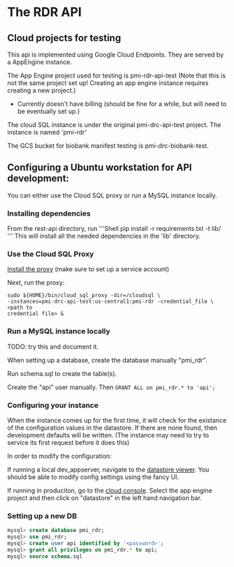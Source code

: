 # The RDR API

## Cloud projects for testing

This api is implemented using Google Cloud Endpoints. They are served by a
AppEngine instance.

The App Engine project used for testing is pmi-rdr-api-test (Note that this is
not the same project set up! Creating an app engine instance requires creating a
new project.)

-   Currently doesn't have billing (should be fine for a while, but will need to
    be eventually set up.)

The cloud SQL instance is under the original pmi-drc-api-test project. The
instance is named 'pmi-rdr'

The GCS bucket for biobank manifest testing is pmi-drc-biobank-test.

## Configuring a Ubuntu workstation for API development:

You can either use the Cloud SQL proxy or run a MySQL instance locally.

### Installing dependencies
From the rest-api directory, run
'''Shell
pip install -r requirements.txt -t lib/
'''
This will install all the needed dependencies in the 'lib' directory.

### Use the Cloud SQL Proxy

[Install the proxy](https://cloud.google.com/sql/docs/external#proxy) (make sure
to set up a service account)

Next, run the proxy:

```Shell
sudo ${HOME}/bin/cloud_sql_proxy -dir=/cloudsql \
-instances=pmi-drc-api-test:us-central1:pmi-rdr -credential_file \ <path to
credential file> &
```

### Run a MySQL instance locally

TODO: try this and document it.

When setting up a database, create the database manually "pmi_rdr".

Run schema.sql to create the table(s).

Create the "api" user manually. Then `GRANT ALL on pmi_rdr.* to 'api';`

### Configuring your instance

When the instance comes up for the first time, it will check for the existance
of the configuration values in the datastore.  If there are none found, then
development defaults will be written. (The instance may need to try to service
its first request before it does this)

In order to modify the configuration:

If running a local dev_appserver, navigate to the
[datastore viewer](http://localhost:8000/datastore?kind=Config).
You should be able to modify config settings using the fancy UI.

If running in produciton, go to the
[cloud console](https://console.cloud.google.com).  Select the app engine
project and then click on "datastore" in the left hand navigation bar.

### Setting up a new DB
```Sql
mysql> create database pmi_rdr;
mysql> use pmi_rdr;
mysql> create user api identified by '<password>';
mysql> grant all privileges on pmi_rdr.* to api;
mysql> source schema.sql
```


